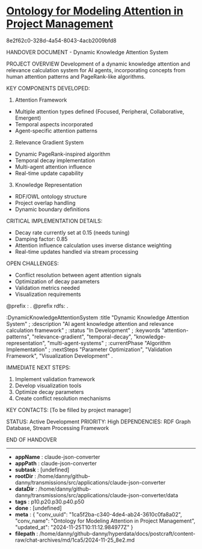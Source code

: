 # [Ontology for Modeling Attention in Project Management](https://claude.ai/chat/1ca5f2ba-c340-4de4-ab24-3610c0fa8a02)

8e2f62c0-328d-4a54-8043-4acb2009bfd8

 

HANDOVER DOCUMENT - Dynamic Knowledge Attention System

PROJECT OVERVIEW
Development of a dynamic knowledge attention and relevance calculation system for AI agents, incorporating concepts from human attention patterns and PageRank-like algorithms.

KEY COMPONENTS DEVELOPED:

1. Attention Framework
- Multiple attention types defined (Focused, Peripheral, Collaborative, Emergent)
- Temporal aspects incorporated
- Agent-specific attention patterns

2. Relevance Gradient System
- Dynamic PageRank-inspired algorithm
- Temporal decay implementation
- Multi-agent attention influence
- Real-time update capability

3. Knowledge Representation
- RDF/OWL ontology structure
- Project overlap handling
- Dynamic boundary definitions

CRITICAL IMPLEMENTATION DETAILS:
- Decay rate currently set at 0.15 (needs tuning)
- Damping factor: 0.85
- Attention influence calculation uses inverse distance weighting
- Real-time updates handled via stream processing

OPEN CHALLENGES:
- Conflict resolution between agent attention signals
- Optimization of decay parameters
- Validation metrics needed
- Visualization requirements

<antArtifact identifier="project-summary" type="application/vnd.ant.code" language="turtle" title="Project Summary in RDF">
@prefix : <http://example.org/projectsummary#> .
@prefix rdfs: <http://www.w3.org/2000/01/rdf-schema#> .

:DynamicKnowledgeAttentionSystem
    :title "Dynamic Knowledge Attention System" ;
    :description "AI agent knowledge attention and relevance calculation framework" ;
    :status "In Development" ;
    :keywords "attention-patterns",
              "relevance-gradient",
              "temporal-decay",
              "knowledge-representation",
              "multi-agent-systems" ;
    :currentPhase "Algorithm Implementation" ;
    :nextSteps "Parameter Optimization",
               "Validation Framework",
               "Visualization Development" .
</antArtifact>

IMMEDIATE NEXT STEPS:
1. Implement validation framework
2. Develop visualization tools
3. Optimize decay parameters
4. Create conflict resolution mechanisms

KEY CONTACTS:
[To be filled by project manager]

STATUS: Active Development
PRIORITY: High
DEPENDENCIES: RDF Graph Database, Stream Processing Framework

END OF HANDOVER

---

* **appName** : claude-json-converter
* **appPath** : claude-json-converter
* **subtask** : [undefined]
* **rootDir** : /home/danny/github-danny/transmissions/src/applications/claude-json-converter
* **dataDir** : /home/danny/github-danny/transmissions/src/applications/claude-json-converter/data
* **tags** : p10.p20.p30.p40.p50
* **done** : [undefined]
* **meta** : {
  "conv_uuid": "1ca5f2ba-c340-4de4-ab24-3610c0fa8a02",
  "conv_name": "Ontology for Modeling Attention in Project Management",
  "updated_at": "2024-11-25T10:11:12.984977Z"
}
* **filepath** : /home/danny/github-danny/hyperdata/docs/postcraft/content-raw/chat-archives/md/1ca5/2024-11-25_8e2.md